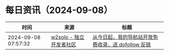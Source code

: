 ﻿# 每日资讯（2024-09-08）

|时间|来源|标题|
|---|---|---|
|2024-09-08 07:57:32|[w2solo - 独立开发者社区](https://w2solo.com/topics/feed)|[从今日起，我的导航站开放免费收录，送 dofollow 反链](https://w2solo.com/topics/5008)|
